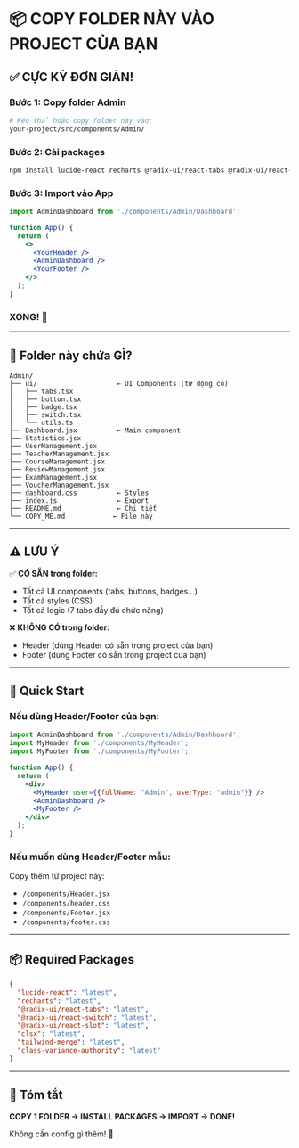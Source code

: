 # 📦 COPY FOLDER NÀY VÀO PROJECT CỦA BẠN

## ✅ CỰC KỲ ĐƠN GIẢN!

### **Bước 1: Copy folder Admin**
```bash
# Kéo thả hoặc copy folder này vào:
your-project/src/components/Admin/
```

### **Bước 2: Cài packages**
```bash
npm install lucide-react recharts @radix-ui/react-tabs @radix-ui/react-switch @radix-ui/react-slot clsx tailwind-merge class-variance-authority
```

### **Bước 3: Import vào App**
```jsx
import AdminDashboard from './components/Admin/Dashboard';

function App() {
  return (
    <>
      <YourHeader />
      <AdminDashboard />
      <YourFooter />
    </>
  );
}
```

### **XONG!** 🎉

---

## 📂 Folder này chứa GÌ?

```
Admin/
├── ui/                    ← UI Components (tự động có)
│   ├── tabs.tsx
│   ├── button.tsx
│   ├── badge.tsx
│   ├── switch.tsx
│   └── utils.ts
├── Dashboard.jsx          ← Main component
├── Statistics.jsx
├── UserManagement.jsx
├── TeacherManagement.jsx
├── CourseManagement.jsx
├── ReviewManagement.jsx
├── ExamManagement.jsx
├── VoucherManagement.jsx
├── dashboard.css          ← Styles
├── index.js               ← Export
├── README.md              ← Chi tiết
└── COPY_ME.md            ← File này
```

---

## ⚠️ LƯU Ý

✅ **CÓ SẴN trong folder:**
- Tất cả UI components (tabs, buttons, badges...)
- Tất cả styles (CSS)
- Tất cả logic (7 tabs đầy đủ chức năng)

❌ **KHÔNG CÓ trong folder:**
- Header (dùng Header có sẵn trong project của bạn)
- Footer (dùng Footer có sẵn trong project của bạn)

---

## 🚀 Quick Start

### **Nếu dùng Header/Footer của bạn:**
```jsx
import AdminDashboard from './components/Admin/Dashboard';
import MyHeader from './components/MyHeader';
import MyFooter from './components/MyFooter';

function App() {
  return (
    <div>
      <MyHeader user={{fullName: "Admin", userType: "admin"}} />
      <AdminDashboard />
      <MyFooter />
    </div>
  );
}
```

### **Nếu muốn dùng Header/Footer mẫu:**
Copy thêm từ project này:
- `/components/Header.jsx`
- `/components/header.css`
- `/components/Footer.jsx`  
- `/components/footer.css`

---

## 📦 Required Packages

```json
{
  "lucide-react": "latest",
  "recharts": "latest",
  "@radix-ui/react-tabs": "latest",
  "@radix-ui/react-switch": "latest",
  "@radix-ui/react-slot": "latest",
  "clsx": "latest",
  "tailwind-merge": "latest",
  "class-variance-authority": "latest"
}
```

---

## 🎯 Tóm tắt

**COPY 1 FOLDER → INSTALL PACKAGES → IMPORT → DONE!**

Không cần config gì thêm! 🚀
